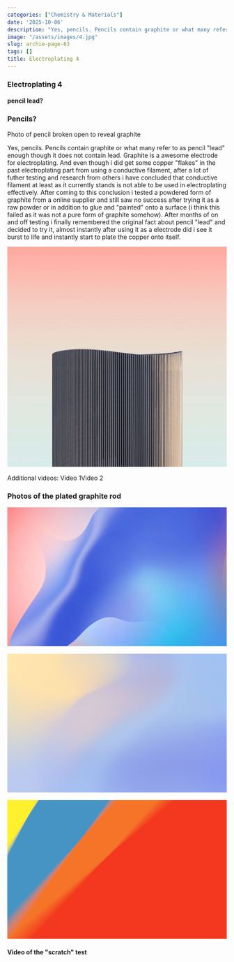 ```yaml
---
categories: ["Chemistry & Materials"]
date: '2025-10-06'
description: "Yes, pencils. Pencils contain graphite or what many refer to as pencil lead, even though it does not contain lead. Graphite is an awesome electrode for electroplating."
image: "/assets/images/4.jpg"
slug: archie-page-63
tags: []
title: Electroplating 4
---
```



### Electroplating 4


#### pencil lead?




### Pencils?


Photo of pencil broken open to reveal graphite


Yes, pencils. Pencils contain graphite or what many refer to as pencil "lead" enough though it does not contain lead. Graphite is a awesome electrode for electroplating. And even though i did get some copper "flakes" in the past electroplating part from using a conductive filament, after a lot of futher testing and research from others i have concluded that conductive filament at least as it currently stands is not able to be used in electroplating effectively. After coming to this conclusion i tested a powdered form of graphite from a online supplier and still saw no success after trying it as a raw powder or in addition to glue and "painted" onto a surface (i think this failed as it was not a pure form of graphite somehow). After months of on and off testing i finally remembered the original fact about pencil "lead" and decided to try it, almost instantly after using it as a electrode did i see it burst to life and instantly start to plate the copper onto itself.


![Mobirise Website Builder](/assets/images/4.jpg)




Additional videos: Video 1Video 2




### Photos of the plated graphite rod




![Mobirise Website Builder](/assets/images/background3.jpg)


![Mobirise Website Builder](/assets/images/background5.jpg)


![Mobirise Website Builder](/assets/images/background8.jpg)




#### Video of the "scratch" test


